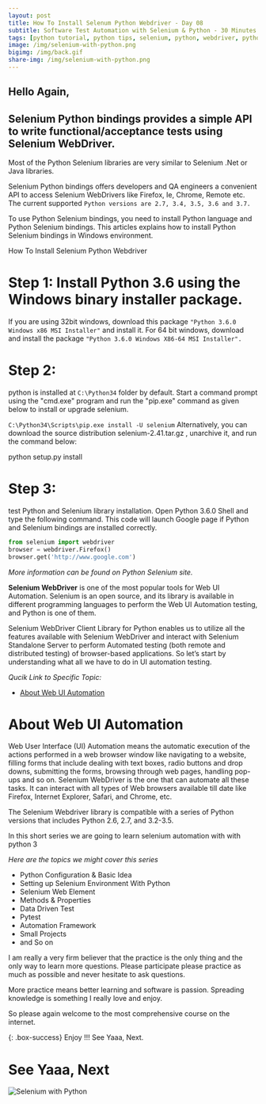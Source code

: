 ```yaml
---
layout: post
title: How To Install Selenum Python Webdriver - Day 08   
subtitle: Software Test Automation with Selenium & Python - 30 Minutes A Day Challenge
tags: [python tutorial, python tips, selenium, python, webdriver, python selenium webdriver]
image: /img/selenium-with-python.png
bigimg: /img/back.gif
share-img: /img/selenium-with-python.png
---
```


## Hello Again, 


## Selenium Python bindings provides a simple API to write functional/acceptance tests using Selenium WebDriver.
Most of the Python Selenium libraries are very similar to Selenium .Net or Java libraries. 

Selenium Python bindings offers developers and QA engineers  a convenient API to access Selenium WebDrivers like Firefox, Ie, Chrome, Remote etc.
The current supported ``` Python versions are 2.7, 3.4, 3.5, 3.6 and 3.7. ```

To use Python Selenium bindings, you need to install Python language and Python Selenium bindings. This articles explains how to install Python Selenium bindings in Windows environment.

How To Install Selenium Python Webdriver
# Step 1: Install Python 3.6 using the Windows binary installer package.
If you are using 32bit windows, download this package ``` "Python 3.6.0 Windows x86 MSI Installer" ``` and install it.
For 64 bit windows, download and install the package ``` "Python 3.6.0 Windows X86-64 MSI Installer". ```

# Step 2: 
python is installed at ``` C:\Python34 ``` folder by default. 
Start a command prompt using the "cmd.exe" program and run the "pip.exe" command as given below to install or upgrade selenium. 

``` C:\Python34\Scripts\pip.exe install -U selenium ```
Alternatively, you can download the source distribution selenium-2.41.tar.gz , unarchive it, and run the command below:

python setup.py install
# Step 3:  
test Python and Selenium library installation. Open Python 3.6.0 Shell and type the following command.
This code will launch Google page if Python and Selenium bindings are installed correctly. 

```py
from selenium import webdriver
browser = webdriver.Firefox()
browser.get('http://www.google.com')
```
*More information can be found on Python Selenium site.*



**Selenium WebDriver** is one of the most popular tools for Web UI Automation. Selenium is an open source, and its library is available in different programming languages to perform the Web UI Automation testing, and Python is one of them.

Selenium WebDriver Client Library for Python enables us to utilize all the features available with Selenium WebDriver and interact with Selenium Standalone Server to perform Automated testing (both remote and distributed testing) of browser-based applications. So let’s start by understanding what all we have to do in UI automation testing.

_Qucik Link to Specific Topic:_

- [About Web UI Automation](#about-web-ui-automation)

# About Web UI Automation

Web User Interface (UI) Automation means the automatic execution of the actions performed in a web browser window like navigating to a website, filling forms that include dealing with text boxes, radio buttons and drop downs, submitting the forms, browsing through web pages, handling pop-ups and so on. Selenium WebDriver is the one that can automate all these tasks. It can interact with all types of Web browsers available till date like Firefox, Internet Explorer, Safari, and Chrome, etc.

The Selenium Webdriver library is compatible with a series of Python versions that includes Python 2.6, 2.7, and 3.2-3.5.

In this short series we are going to learn selenium automation with with python 3

_Here are the topics we might cover this series_

- Python Configuration & Basic Idea
- Setting up Selenium Environment With Python
- Selenium Web Element
- Methods & Properties
- Data Driven Test
- Pytest
- Automation Framework
- Small Projects
- and So on



I am really a very firm believer that the practice is the only thing and the only way to learn more questions. Please participate please practice as much as possible and never hesitate to ask questions.

More practice means better learning and software is passion. Spreading knowledge is something I really love and enjoy.

So please again welcome to the most comprehensive course on the internet.

{: .box-success}
Enjoy !!!
See Yaaa, Next.


# See Yaaa, Next 

![Selenium with Python](/img/selenium-with-python.png "Selenium with Python")
